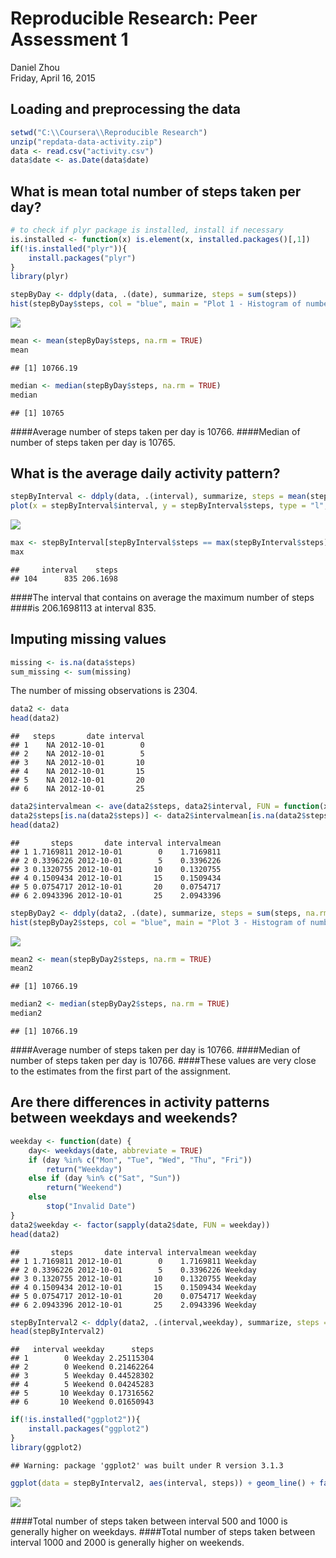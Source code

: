 # Reproducible Research: Peer Assessment 1
Daniel Zhou  
Friday, April 16, 2015  

## Loading and preprocessing the data

```r
setwd("C:\\Coursera\\Reproducible Research")
unzip("repdata-data-activity.zip")
data <- read.csv("activity.csv")
data$date <- as.Date(data$date)
```

## What is mean total number of steps taken per day?

```r
# to check if plyr package is installed, install if necessary
is.installed <- function(x) is.element(x, installed.packages()[,1]) 
if(!is.installed("plyr")){
    install.packages("plyr")
}
library(plyr)

stepByDay <- ddply(data, .(date), summarize, steps = sum(steps))
hist(stepByDay$steps, col = "blue", main = "Plot 1 - Histogram of number of steps per day", xlab = "number of steps taken", ylab = "frequency")
```

![](PA1_template_files/figure-html/plot1-1.png) 

```r
mean <- mean(stepByDay$steps, na.rm = TRUE)
mean
```

```
## [1] 10766.19
```

```r
median <- median(stepByDay$steps, na.rm = TRUE)
median
```

```
## [1] 10765
```

####Average number of steps taken per day is 10766.
####Median of number of steps taken per day is 10765.


## What is the average daily activity pattern?

```r
stepByInterval <- ddply(data, .(interval), summarize, steps = mean(steps, na.rm = TRUE))
plot(x = stepByInterval$interval, y = stepByInterval$steps, type = "l", col = "blue", main = "Plot 2 - Average number of steps across all interval", xlab = "interval", ylab = "average number of steps")
```

![](PA1_template_files/figure-html/plot2-1.png) 

```r
max <- stepByInterval[stepByInterval$steps == max(stepByInterval$steps), ]
max
```

```
##     interval    steps
## 104      835 206.1698
```

####The interval that contains on average the maximum number of steps 
####is 206.1698113 at interval 835.


## Imputing missing values

```r
missing <- is.na(data$steps)
sum_missing <- sum(missing)
```
The number of missing observations is 2304.


```r
data2 <- data
head(data2)
```

```
##   steps       date interval
## 1    NA 2012-10-01        0
## 2    NA 2012-10-01        5
## 3    NA 2012-10-01       10
## 4    NA 2012-10-01       15
## 5    NA 2012-10-01       20
## 6    NA 2012-10-01       25
```

```r
data2$intervalmean <- ave(data2$steps, data2$interval, FUN = function(x) mean(x[!is.na(x)]))
data2$steps[is.na(data2$steps)] <- data2$intervalmean[is.na(data2$steps)]
head(data2)
```

```
##       steps       date interval intervalmean
## 1 1.7169811 2012-10-01        0    1.7169811
## 2 0.3396226 2012-10-01        5    0.3396226
## 3 0.1320755 2012-10-01       10    0.1320755
## 4 0.1509434 2012-10-01       15    0.1509434
## 5 0.0754717 2012-10-01       20    0.0754717
## 6 2.0943396 2012-10-01       25    2.0943396
```


```r
stepByDay2 <- ddply(data2, .(date), summarize, steps = sum(steps, na.rm = TRUE))
hist(stepByDay2$steps, col = "blue", main = "Plot 3 - Histogram of number of steps per day\nwith imputing missing values", xlab = "number of steps taken", ylab = "frequency")
```

![](PA1_template_files/figure-html/plot3-1.png) 

```r
mean2 <- mean(stepByDay2$steps, na.rm = TRUE)
mean2
```

```
## [1] 10766.19
```

```r
median2 <- median(stepByDay2$steps, na.rm = TRUE)
median2
```

```
## [1] 10766.19
```

####Average number of steps taken per day is 10766.
####Median of number of steps taken per day is 10766.
####These values are very close to the estimates from the first part of the assignment.


## Are there differences in activity patterns between weekdays and weekends?

```r
weekday <- function(date) {
    day<- weekdays(date, abbreviate = TRUE)
	if (day %in% c("Mon", "Tue", "Wed", "Thu", "Fri"))
		return("Weekday")
	else if (day %in% c("Sat", "Sun"))
		return("Weekend")
	else
		stop("Invalid Date")
}
data2$weekday <- factor(sapply(data2$date, FUN = weekday))
head(data2)
```

```
##       steps       date interval intervalmean weekday
## 1 1.7169811 2012-10-01        0    1.7169811 Weekday
## 2 0.3396226 2012-10-01        5    0.3396226 Weekday
## 3 0.1320755 2012-10-01       10    0.1320755 Weekday
## 4 0.1509434 2012-10-01       15    0.1509434 Weekday
## 5 0.0754717 2012-10-01       20    0.0754717 Weekday
## 6 2.0943396 2012-10-01       25    2.0943396 Weekday
```

```r
stepByInterval2 <- ddply(data2, .(interval,weekday), summarize, steps = mean(steps, na.rm = TRUE))
head(stepByInterval2)
```

```
##   interval weekday      steps
## 1        0 Weekday 2.25115304
## 2        0 Weekend 0.21462264
## 3        5 Weekday 0.44528302
## 4        5 Weekend 0.04245283
## 5       10 Weekday 0.17316562
## 6       10 Weekend 0.01650943
```

```r
if(!is.installed("ggplot2")){
    install.packages("ggplot2")
}
library(ggplot2)
```

```
## Warning: package 'ggplot2' was built under R version 3.1.3
```

```r
ggplot(data = stepByInterval2, aes(interval, steps)) + geom_line() + facet_grid(weekday ~ . ) + xlab("interval")+ ylab("average number of steps") + ggtitle("Plot 4 - Average number of steps across all interval\nweekday vs weekend")
```

![](PA1_template_files/figure-html/plot4-1.png) 

####Total number of steps taken between interval  500 and 1000 is generally higher on weekdays.
####Total number of steps taken between interval 1000 and 2000 is generally higher on weekends.
